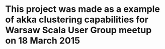# This project was made as a example of akka clustering capabilities for Warsaw Scala User Group meetup on 18 March 2015
